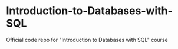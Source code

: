 # Introduction-to-Databases-with-SQL
Official code repo for "Introduction to Databases with SQL" course

